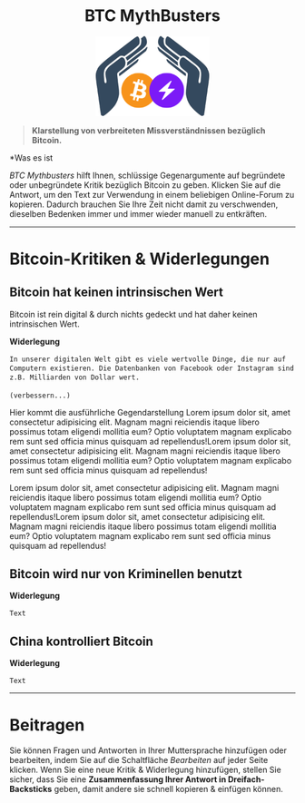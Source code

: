 <div align="center">
  <h1>BTC MythBusters</h1>
  <img width="200" src=".\_images\Logo-BTCMythBusters.png" alt="Logo der BTC MythBusters">
</div>

> **Klarstellung von verbreiteten Missverständnissen bezüglich Bitcoin.**

*Was es ist

*BTC Mythbusters* hilft Ihnen, schlüssige Gegenargumente auf begründete oder unbegründete Kritik bezüglich Bitcoin zu geben. Klicken Sie auf die Antwort, um den Text zur Verwendung in einem beliebigen Online-Forum zu kopieren. Dadurch brauchen Sie Ihre Zeit nicht damit zu verschwenden, dieselben Bedenken immer und immer wieder manuell zu entkräften.

***

# Bitcoin-Kritiken & Widerlegungen

## Bitcoin hat keinen intrinsischen Wert

Bitcoin ist rein digital & durch nichts gedeckt und hat daher keinen intrinsischen Wert.

**Widerlegung**
```
In unserer digitalen Welt gibt es viele wertvolle Dinge, die nur auf Computern existieren. Die Datenbanken von Facebook oder Instagram sind z.B. Milliarden von Dollar wert.

(verbessern...)
```
Hier kommt die ausführliche Gegendarstellung
Lorem ipsum dolor sit, amet consectetur adipisicing elit. Magnam magni reiciendis itaque libero possimus totam eligendi mollitia eum? Optio voluptatem magnam explicabo rem sunt sed officia minus quisquam ad repellendus!Lorem ipsum dolor sit, amet consectetur adipisicing elit. Magnam magni reiciendis itaque libero possimus totam eligendi mollitia eum? Optio voluptatem magnam explicabo rem sunt sed officia minus quisquam ad repellendus!

Lorem ipsum dolor sit, amet consectetur adipisicing elit. Magnam magni reiciendis itaque libero possimus totam eligendi mollitia eum? Optio voluptatem magnam explicabo rem sunt sed officia minus quisquam ad repellendus!Lorem ipsum dolor sit, amet consectetur adipisicing elit. Magnam magni reiciendis itaque libero possimus totam eligendi mollitia eum? Optio voluptatem magnam explicabo rem sunt sed officia minus quisquam ad repellendus!

## Bitcoin wird nur von Kriminellen benutzt

**Widerlegung**
  ```
  Text
  ```

## China kontrolliert Bitcoin

**Widerlegung**
  ```
  Text
  ```

***

# Beitragen

Sie können Fragen und Antworten in Ihrer Muttersprache hinzufügen oder bearbeiten, indem Sie auf die Schaltfläche *Bearbeiten* auf jeder Seite klicken. Wenn Sie eine neue Kritik & Widerlegung hinzufügen, stellen Sie sicher, dass Sie eine **Zusammenfassung Ihrer Antwort in Dreifach-Backsticks** geben, damit andere sie schnell kopieren & einfügen können.